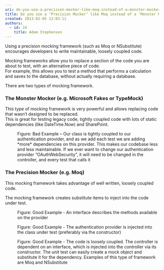 ```yaml
---
uri: do-you-use-a-precision-mocker-like-moq-instead-of-a-monster-mocker-like-microsoft-fakes
title: Do you use a ‘Precision Mocker’ like Moq instead of a ‘Monster Mocker’ like Microsoft Fakes?
created: 2013-02-05 13:03:11
authors:
  - id: 24
    title: Adam Stephensen
---
```





<span class='intro'> <p>Using a precision mocking framework (such as Moq or NSubstitute) encourages developers to write maintainable, loosely coupled code.<br></p>

<p>Mocking frameworks allow you to replace a section of the code you are about to test, with an alternative piece of code.<br>
For example, this allows you to test a method that performs a calculation and saves to the database, without actually requiring a database.
</p> </span>

<p>There are two types of mocking framework.</p><h3 class="ssw15-rteElement-H3">The Monster Mocker (e.g. Microsoft Fakes or TypeMock)​​<br></h3><p>This type of mocking framework is very powerful and allows replacing code that wasn’t designed to be replaced.<br>
This is great for testing legacy code, tightly coupled code with lots of static dependencies (like DateTime.Now) and SharePoint.<br></p><dl class="badImage"><dt><img src="/PublishingImages/monster-mocker.jpg" alt="" /></dt><dd>Figure&#58; Bad Example – Our class is tightly coupled to our authentication provider, and as we add each test we are adding *more* dependencies on this provider. This makes our codebase less and less maintainable. If we ever want to change our authentication provider “OAuthWebSecurity”, it will need to be changed in the controller, and every test that calls it</dd></dl><h3 class="ssw15-rteElement-H3">The Precision Mocker (e.g. Moq)​<br></h3><p>This mocking framework takes advantage of well written, loosely coupled code.</p><p>The mocking framework creates substitute items to inject into the code under test.</p><dl class="goodImage"><dt><img src="/PublishingImages/precision-mocker-1.jpg" alt="" /></dt><dd>Figure&#58; Good Example - An interface describes the methods available on the provider</dd></dl><dl class="goodImage"><dt><img src="/PublishingImages/precision-mocker-2.jpg" alt="" /></dt><dd>Figure&#58; Good Example - The authentication provider is injected into the class under test (preferably via the constructor)</dd></dl><dl class="goodImage"><dt><img src="/PublishingImages/precision-mocker-3.jpg" alt="" /></dt><dd>Figure&#58; Good Example - The code is loosely coupled. The controller is dependent on an interface, which is injected into the controller via its constructor. The unit test can easily create a mock object and substitute it for the dependency. Examples of this type of framework are Moq and NSubstitute</dd></dl>


